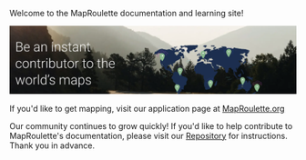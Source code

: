 ---
---

Welcome to the MapRoulette documentation and learning site!

![](/media/welcome-index.png)

If you'd like to get mapping, visit our application page at [MapRoulette.org](https://maproulette.org/)

Our community continues to grow quickly! If you'd like to help contribute to MapRoulette's documentation, please visit our [Repository](https://github.com/maproulette/docs) for instructions.  Thank you in advance.
